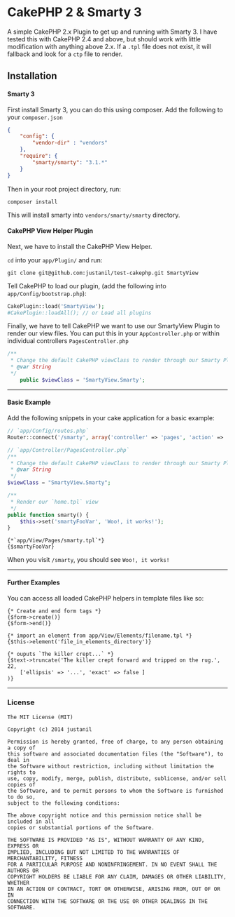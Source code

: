 CakePHP 2 & Smarty 3
================

A simple CakePHP 2.x Plugin to get up and running with Smarty 3.
I have tested this with CakePHP 2.4 and above, but should work with little modification with anything above 2.x.
If a `.tpl` file does not exist, it will fallback and look for a `ctp` file to render.  



## Installation

#### Smarty 3
First install Smarty 3, you can do this using composer.
Add the following to your `composer.json`

```json
{
	"config": {
		"vendor-dir" : "vendors"
	},
	"require": {
		"smarty/smarty": "3.1.*"
	}
}
```

Then in your root project directory, run:

    composer install

This will install smarty into `vendors/smarty/smarty` directory.

#### CakePHP View Helper Plugin

Next, we have to install the CakePHP View Helper.

`cd` into your `app/Plugin/` and run:

    git clone git@github.com:justanil/test-cakephp.git SmartyView

Tell CakePHP to load our plugin, (add the following into `app/Config/bootstrap.php`):

```php
CakePlugin::load('SmartyView');
#CakePlugin::loadAll(); // or Load all plugins
```

Finally, we have to tell CakePHP we want to use our SmartyView Plugin to render our view files.
You can put this in your `AppController.php` or within individual controllers `PagesController.php`

```php
/**
 * Change the default CakePHP viewClass to render through our Smarty Plugin
 * @var String
 */
	public $viewClass = 'SmartyView.Smarty';
```
---

#### Basic Example

Add the following snippets in your cake application for a basic example:


```php
// `app/Config/routes.php`
Router::connect('/smarty', array('controller' => 'pages', 'action' => 'smarty'));
```

```php
// `app/Controller/PagesController.php`
/**
 * Change the default CakePHP viewClass to render through our Smarty Plugin
 * @var String
 */
$viewClass = "SmartyView.Smarty";

/**
 * Render our `home.tpl` view
 */
public function smarty() {
	$this->set('smartyFooVar', 'Woo!, it works!');
}
```

```smarty
{*`app/View/Pages/smarty.tpl`*}
{$smartyFooVar}
```

When you visit `/smarty`, you should see `Woo!, it works!`

---

#### Further Examples

You can access all loaded CakePHP helpers in template files like so:

```smarty
{* Create and end form tags *}
{$form->create()}
{$form->end()}

{* import an element from app/View/Elements/filename.tpl *}
{$this->element('file_in_elements_directory')}

{* ouputs `The killer crept...` *}
{$text->truncate('The killer crept forward and tripped on the rug.', 22,
    ['ellipsis' => '...', 'exact' => false ]
)}
```

---

### License

	The MIT License (MIT)

	Copyright (c) 2014 justanil

	Permission is hereby granted, free of charge, to any person obtaining a copy of
	this software and associated documentation files (the "Software"), to deal in
	the Software without restriction, including without limitation the rights to
	use, copy, modify, merge, publish, distribute, sublicense, and/or sell copies of
	the Software, and to permit persons to whom the Software is furnished to do so,
	subject to the following conditions:

	The above copyright notice and this permission notice shall be included in all
	copies or substantial portions of the Software.

	THE SOFTWARE IS PROVIDED "AS IS", WITHOUT WARRANTY OF ANY KIND, EXPRESS OR
	IMPLIED, INCLUDING BUT NOT LIMITED TO THE WARRANTIES OF MERCHANTABILITY, FITNESS
	FOR A PARTICULAR PURPOSE AND NONINFRINGEMENT. IN NO EVENT SHALL THE AUTHORS OR
	COPYRIGHT HOLDERS BE LIABLE FOR ANY CLAIM, DAMAGES OR OTHER LIABILITY, WHETHER
	IN AN ACTION OF CONTRACT, TORT OR OTHERWISE, ARISING FROM, OUT OF OR IN
	CONNECTION WITH THE SOFTWARE OR THE USE OR OTHER DEALINGS IN THE SOFTWARE.